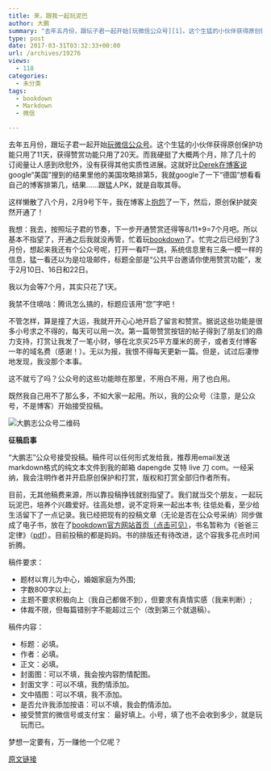 ```yaml
---
title: 来，跟我一起玩泥巴
author: 大鹏
summary: "去年五月份，跟坛子君一起开始[玩微信公众号][1]。这个生猛的小伙伴获得原创保护功能只用了11天，获得赞赏功能只用了20天。而我硬挺了大概两个月，除了几十的订阅量让人感到欣慰外，没有获得其他实质性进展。这就好比[Derek在博客说][2]google“美国”搜到的结果里他的美国攻略排第5，我就google了一下“德国”想看看自己的博客排第几，结果&#8230;&#8230;跟猛人PK，就是自取其辱。"
type: post
date: 2017-03-31T03:32:33+00:00
url: /archives/19276
views:
  - 118
categories:
  - 未分类
tags:
  - bookdown
  - Markdown
  - 微信

---
```

去年五月份，跟坛子君一起开始[玩微信公众号][1]。这个生猛的小伙伴获得原创保护功能只用了11天，获得赞赏功能只用了20天。而我硬挺了大概两个月，除了几十的订阅量让人感到欣慰外，没有获得其他实质性进展。这就好比[Derek在博客说][2]google“美国”搜到的结果里他的美国攻略排第5，我就google了一下“德国”想看看自己的博客排第几，结果&#8230;&#8230;跟猛人PK，就是自取其辱。

这样懒散了八个月，2月9号下午，我在博客上[抱怨][3]了一下，然后，原创保护就突然开通了！

我想：我去，按照坛子君的节奏，下一步开通赞赏还得等8/11*9=7个月吧。所以基本不指望了，开通之后我就没再管，忙着玩[bookdown][4]了。忙完之后已经到了3月份，想起来我还有个公众号呢，打开一看吓一跳，系统信息里有三条一模一样的信息，猛一看还以为是垃圾邮件，标题全部是“公共平台邀请你使用赞赏功能”，发于2月10日、16日和22日。

我以为会等7个月，其实只花了1天。

我禁不住嘀咕：腾讯怎么搞的，标题应该用“您”字吧！

不管怎样，算是撞了大运，我就开开心心地开启了留言和赞赏。据说这些功能是很多小号求之不得的，每天可以用一次。第一篇带赞赏按钮的帖子得到了朋友们的鼎力支持，打赏让我发了一笔小财，够在北京买25平方厘米的房子，或者支付博客一年的域名费（感谢！）。无以为报，我恨不得每天更新一篇。但是，试过后凄惨地发现，我没那个本事。

这不就亏了吗？公众号的这些功能晾在那里，不用白不用，用了也白用。

既然我自己用不了那么多，不如大家一起用。所以，我的公众号（注意，是公众号，不是博客）开始接受投稿。

![大鹏志公众号二维码][5]

**征稿启事**

“大鹏志”公众号接受投稿。稿件可以任何形式发给我，推荐用email发送markdown格式的纯文本文件到我的邮箱 dapengde 艾特 live 刀 com。一经采纳，我会注明作者并开启原创保护和打赏，版权和打赏全部归作者所有。

目前，无其他稿费来源，所以靠投稿挣钱就别指望了。我们就当交个朋友，一起玩玩泥巴，培养个兴趣爱好。往高处想，说不定将来一起出本书; 往低处看，至少给生活留下了一点记录。我已经把现有的投稿文章（无论是否在公众号采纳）同步做成了电子书，放在了[bookdown官方网站首页（点击可见）][6]，书名暂称为《爸爸三定律》（[pdf][7]）。目前投稿的都是妈妈。书的排版还有待改进，这个容我多花点时间折腾。

稿件要求：

  * 题材以育儿为中心，婚姻家庭为外围;
  * 字数800字以上;
  * 主题不要求积极向上（我自己都做不到），但要求有真情实感（我来判断）;
  * 体裁不限，但每篇错别字不能超过三个（改到第三个就退稿）。

稿件内容：

  * 标题：必填。
  * 作者：必填。
  * 正文：必填。
  * 封面图：可以不填，我会按内容酌情配图。
  * 封面文字：可以不填，我酌情添加。
  * 文中插图：可以不填，我不添加。
  * 是否允许我添加按语：可以不填，我会酌情添加。
  * 接受赞赏的微信号或支付宝： 最好填上。小号，填了也不会收到多少，就是玩玩而已。

梦想一定要有，万一赚他一个亿呢？

 [1]: http://pzhao.org/archives/18799
 [2]: http://cn.derekyang.us/google/#comment-1606
 [3]: http://pzhao.org/archives/19083
 [4]: http://pzhao.org/archives/19122
 [5]: http://pzhao.org/wp-content/uploads/2016/10/dapeng-de200.jpg
 [6]: https://bookdown.org
 [7]: https://bookdown.org/baydap/papasdiary/papasdiary.pdf

[原文链接](http://dapengde.com/archives/19276)

